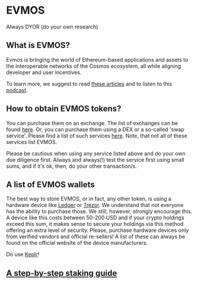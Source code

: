 # EVMOS

Always DYOR (do your own research)

## What is EVMOS?
Evmos is bringing the world of Ethereum-based applications and assets to the interoperable networks of the Cosmos ecosystem, all while aligning developer 
and user incentives. 

To learn more, we suggest to read [these articles]([https://citizen-cosmos.github.io/blog/#evmos-rule-em-all](https://citizenweb3.github.io/manuscripts/tags/evmos/)) and to listen to this 
[podcast](https://www.citizencosmos.space/evmos).

## How to obtain EVMOS tokens?
You can purchase them on an exchange. The list of exchanges can be found [here](https://www.coingecko.com/en/coins/evmos#markets). Or, you can purchase 
them using a DEX or a so-called 'swap service'. Please find a list of such services 
[here](https://github.com/serejandmyself/cryptowiki/blob/master/cryptowiki.md#no-kycaml). Note, that not all of these services list EVMOS.

Please be cautious when using any service listed above and do your own due diligence first. Always and always(!) test the service first using small sums, 
and if it's ok, then, do your other transaction/s.

## A list of EVMOS wallets
The best way to store EVMOS, or in fact, any other token, is using a hardware device like [Ledger](https://www.ledger.com/) or [Trezor](https://trezor.io/). 
We understand that not everyone has the ability to purchase those. We still, however, strongly encourage this. A device like this costs between 50-200 USD 
and if your crypto holdings exceed this sum, it makes sense to secure your holdings via this method offering an extra level of security. Please, purchase 
hardware devices only from verified vendors and official re-sellers! A list of these can always be found on the official website of the device 
manufacturers.

Do use [Keplr](https://www.keplr.app/)!

## [A step-by-step staking guide](https://citizen-cosmos.github.io/manuscripts/how-to-stake-evmos/)
